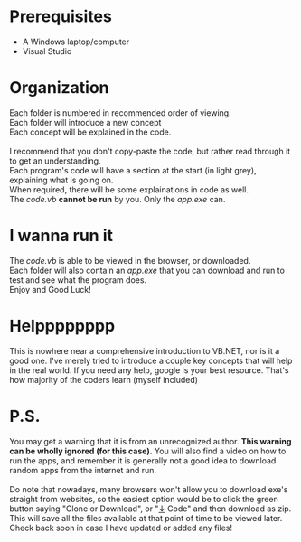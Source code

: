 [//]: # (If you are reading this, then it means that you have downloaded this whole course-like thingy)
[//]: # (This file may not render properly when you open it, heck, if you have managed to open it, kudos!)
[//]: # (To view the file with all the formatting and stuff, head back online to the link below:)
[//]: # (https://github.com/sudface/vb.net)
[//]: # (Cheers and Happy Coding!)


# Prerequisites
 - A Windows laptop/computer
 - Visual Studio

# Organization
Each folder is numbered in recommended order of viewing.
<br>Each folder will introduce a new concept
<br>Each concept will be explained in the code.
<br>
<br>I recommend that you don't copy-paste the code, but rather read through it to get an understanding.
<br>Each program's code will have a section at the start (in light grey), explaining what is going on.
<br>When required, there will be some explainations in code as well.
<br>The *code.vb* **cannot be run** by you. Only the *app.exe* can.

# I wanna run it
The *code.vb* is able to be viewed in the browser, or downloaded.
<br>Each folder will also contain an *app.exe* that you can download and run to test and see what the program does.
<br>Enjoy and Good Luck!

# Helpppppppp
This is nowhere near a comprehensive introduction to VB.NET, nor is it a good one.
I've merely tried to introduce a couple key concepts that will help in the real world.
If you need any help, google is your best resource. That's how majority of the coders learn (myself included)

# P.S.
You may get a warning that it is from an unrecognized author. **This warning can be wholly ignored (for this case).**
You will also find a video on how to run the apps, and remember it is generally not a good idea to download random apps from the internet and run.
<br>
<br>Do note that nowadays, many browsers won't allow you to download exe's straight from websites, so the easiest option would be to click the green button saying "Clone or Download", or "<ins>↓</ins> Code" and then download as zip. This will save all the files available at that point of time to be viewed later. Check back soon in case I have updated or added any files!


